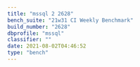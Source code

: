 ```yaml
---
title: "mssql 2 2628"
bench_suite: "21w31 CI Weekly Benchmark"
build_number: "2628"
dbprofile: "mssql"
classifier: ""
date: 2021-08-02T04:46:52
type: "bench"
---
```

